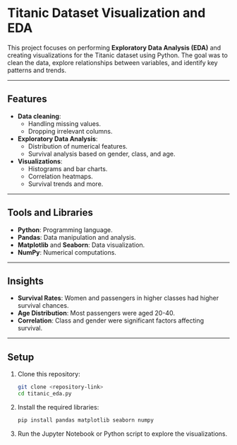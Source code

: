 # Titanic Dataset Visualization and EDA  

This project focuses on performing **Exploratory Data Analysis (EDA)** and creating visualizations for the Titanic dataset using Python. The goal was to clean the data, explore relationships between variables, and identify key patterns and trends.

---

## Features  
- **Data cleaning**:  
  - Handling missing values.  
  - Dropping irrelevant columns.  
- **Exploratory Data Analysis**:  
  - Distribution of numerical features.  
  - Survival analysis based on gender, class, and age.  
- **Visualizations**:  
  - Histograms and bar charts.  
  - Correlation heatmaps.  
  - Survival trends and more.  

---

## Tools and Libraries  
- **Python**: Programming language.  
- **Pandas**: Data manipulation and analysis.  
- **Matplotlib** and **Seaborn**: Data visualization.  
- **NumPy**: Numerical computations.  

---

## Insights  
- **Survival Rates**: Women and passengers in higher classes had higher survival chances.  
- **Age Distribution**: Most passengers were aged 20-40.  
- **Correlation**: Class and gender were significant factors affecting survival.  

---

## Setup  
1. Clone this repository:  
   ```bash
   git clone <repository-link>
   cd titanic_eda.py

   ```
2. Install the required libraries:
   ```bash
   pip install pandas matplotlib seaborn numpy
   ```
3. Run the Jupyter Notebook or Python script to explore the visualizations.
